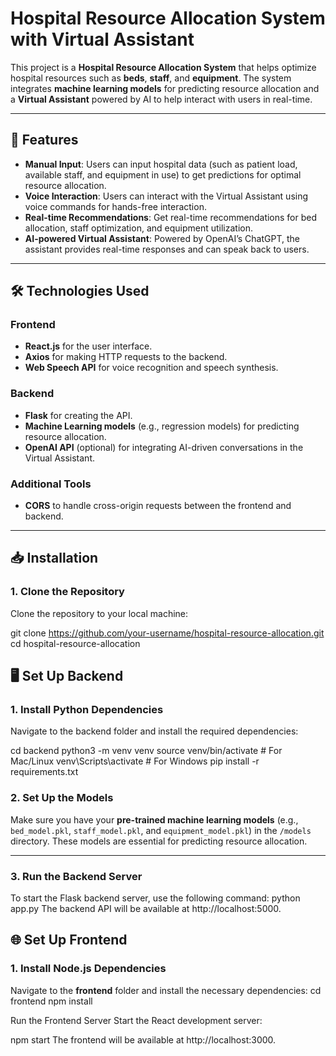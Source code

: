 # Hospital Resource Allocation System with Virtual Assistant

This project is a **Hospital Resource Allocation System** that helps optimize hospital resources such as **beds**, **staff**, and **equipment**. The system integrates **machine learning models** for predicting resource allocation and a **Virtual Assistant** powered by AI to help interact with users in real-time.

---

## 🚀 Features

- **Manual Input**: Users can input hospital data (such as patient load, available staff, and equipment in use) to get predictions for optimal resource allocation.
- **Voice Interaction**: Users can interact with the Virtual Assistant using voice commands for hands-free interaction.
- **Real-time Recommendations**: Get real-time recommendations for bed allocation, staff optimization, and equipment utilization.
- **AI-powered Virtual Assistant**: Powered by OpenAI’s ChatGPT, the assistant provides real-time responses and can speak back to users.

---

## 🛠️ Technologies Used

### Frontend
- **React.js** for the user interface.
- **Axios** for making HTTP requests to the backend.
- **Web Speech API** for voice recognition and speech synthesis.

### Backend
- **Flask** for creating the API.
- **Machine Learning models** (e.g., regression models) for predicting resource allocation.
- **OpenAI API** (optional) for integrating AI-driven conversations in the Virtual Assistant.

### Additional Tools
- **CORS** to handle cross-origin requests between the frontend and backend.

---

## 📥 Installation

### 1. Clone the Repository
Clone the repository to your local machine:

git clone https://github.com/your-username/hospital-resource-allocation.git
cd hospital-resource-allocation

## 🖥️ Set Up Backend

### 1. Install Python Dependencies

Navigate to the backend folder and install the required dependencies:

cd backend
python3 -m venv venv
source venv/bin/activate  # For Mac/Linux
venv\Scripts\activate  # For Windows
pip install -r requirements.txt


### 2. Set Up the Models

Make sure you have your **pre-trained machine learning models** (e.g., `bed_model.pkl`, `staff_model.pkl`, and `equipment_model.pkl`) in the `/models` directory. These models are essential for predicting resource allocation.

---

### 3. Run the Backend Server

To start the Flask backend server, use the following command:
python app.py
The backend API will be available at http://localhost:5000.

## 🌐 Set Up Frontend

### 1. Install Node.js Dependencies

Navigate to the **frontend** folder and install the necessary dependencies:
cd frontend
npm install

 Run the Frontend Server
Start the React development server:

npm start
The frontend will be available at http://localhost:3000.


